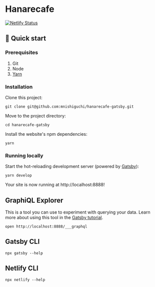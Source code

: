 # Hanarecafe

[![Netlify Status](https://api.netlify.com/api/v1/badges/0606bbc7-2062-48c5-93fc-81ee1a38b0d9/deploy-status)](https://app.netlify.com/sites/hanarecafe-gatsby/deploys)

## 🚀 Quick start

### Prerequisites

1. Git
1. Node
1. [Yarn](https://classic.yarnpkg.com/en/docs/install/#mac-stable)

### Installation

Clone this project:

```
git clone git@github.com:mnishiguchi/hanarecafe-gatsby.git
```

Move to the project directory:

```
cd hanarecafe-gatsby
```

Install the website's npm dependencies:

```
yarn
```

### Running locally

Start the hot-reloading development server (powered by [Gatsby](https://www.gatsbyjs.org)):

```
yarn develop
```

Your site is now running at http://localhost:8888!

## GraphiQL Explorer

This is a tool you can use to experiment with querying your data. Learn more about using this tool in the [Gatsby tutorial](https://www.gatsbyjs.org/tutorial/part-five/#introducing-graphiql).

```
open http://localhost:8888/___graphql
```

## Gatsby CLI

```
npx gatsby --help
```

## Netlify CLI

```
npx netlify --help
```
